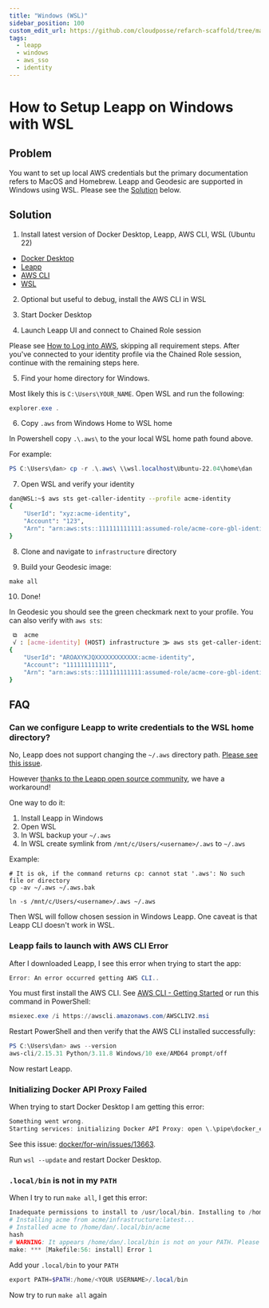 ```yaml
---
title: "Windows (WSL)"
sidebar_position: 100
custom_edit_url: https://github.com/cloudposse/refarch-scaffold/tree/main/docs/docs/how-to-guides/integrations/office365/how-to-setup-windows.md
tags:
  - leapp
  - windows
  - aws_sso
  - identity
---
```


# How to Setup Leapp on Windows with WSL

## Problem

You want to set up local AWS credentials but the primary documentation refers to MacOS and Homebrew. Leapp and Geodesic
are supported in Windows using WSL. Please see the [Solution](#solution) below.

## Solution

1. Install latest version of Docker Desktop, Leapp, AWS CLI, WSL (Ubuntu 22)

- [Docker Desktop](https://www.docker.com/products/docker-desktop/)
- [Leapp](https://docs.leapp.cloud/latest/installation/install-leapp/)
- [AWS CLI](https://docs.aws.amazon.com/cli/latest/userguide/getting-started-install.html)
- [WSL](https://learn.microsoft.com/en-us/windows/wsl/install)

2. Optional but useful to debug, install the AWS CLI in WSL

3. Start Docker Desktop

4. Launch Leapp UI and connect to Chained Role session

Please see [How to Log into AWS](/reference-architecture/setup/how-to-log-into-aws/#setup), skipping all requirement
steps. After you've connected to your identity profile via the Chained Role session, continue with the remaining steps
here.

5. Find your home directory for Windows.

Most likely this is `C:\Users\YOUR_NAME`. Open WSL and run the following:

```powershell
explorer.exe .
```

6. Copy `.aws` from Windows Home to WSL home

In Powershell copy `.\.aws\` to the your local WSL home path found above.

For example:

```powershell
PS C:\Users\dan> cp -r .\.aws\ \\wsl.localhost\Ubuntu-22.04\home\dan
```

7. Open WSL and verify your identity

```bash
dan@WSL:~$ aws sts get-caller-identity --profile acme-identity
{
    "UserId": "xyz:acme-identity",
    "Account": "123",
    "Arn": "arn:aws:sts::111111111111:assumed-role/acme-core-gbl-identity-devops/acme-identity"
}
```

8. Clone and navigate to `infrastructure` directory

9. Build your Geodesic image:

```powershell
make all
```

10. Done!

In Geodesic you should see the green checkmark next to your profile. You can also verify with `aws sts`:

```bash
 ⧉  acme
 √ : [acme-identity] (HOST) infrastructure ⨠ aws sts get-caller-identity
{
    "UserId": "AROAXYKJQXXXXXXXXXXXX:acme-identity",
    "Account": "111111111111",
    "Arn": "arn:aws:sts::111111111111:assumed-role/acme-core-gbl-identity-devops/acme-identity"
}
```

## FAQ

### Can we configure Leapp to write credentials to the WSL home directory?

No, Leapp does not support changing the `~/.aws` directory path.
[Please see this issue](https://github.com/Noovolari/leapp/issues/153).

However
[thanks to the Leapp open source community](https://github.com/Noovolari/leapp/issues/153#issuecomment-1199014972), we
have a workaround!

One way to do it:

1. Install Leapp in Windows
2. Open WSL
3. In WSL backup your `~/.aws`
4. In WSL create symlink from `/mnt/c/Users/<username>/.aws` to `~/.aws`

Example:

```
# It is ok, if the command returns cp: cannot stat '.aws': No such file or directory
cp -av ~/.aws ~/.aws.bak

ln -s /mnt/c/Users/<username>/.aws ~/.aws
```

Then WSL will follow chosen session in Windows Leapp. One caveat is that Leapp CLI doesn't work in WSL.

### Leapp fails to launch with AWS CLI Error

After I downloaded Leapp, I see this error when trying to start the app:

```powershell
Error: An error occurred getting AWS CLI..
```

You must first install the AWS CLI. See
[AWS CLI - Getting Started](https://docs.aws.amazon.com/cli/latest/userguide/getting-started-install.html) or run this
command in PowerShell:

```powershell
msiexec.exe /i https://awscli.amazonaws.com/AWSCLIV2.msi
```

Restart PowerShell and then verify that the AWS CLI installed successfully:

```powershell
PS C:\Users\dan> aws --version
aws-cli/2.15.31 Python/3.11.8 Windows/10 exe/AMD64 prompt/off
```

Now restart Leapp.

### Initializing Docker API Proxy Failed

When trying to start Docker Desktop I am getting this error:

```powershell
Something went wrong.
Starting services: initializing Docker API Proxy: open \.\pipe\docker_engine: Access is denied.
```

See this issue: [docker/for-win/issues/13663](https://github.com/docker/for-win/issues/13663).

Run `wsl --update` and restart Docker Desktop.

### `.local/bin` is not in my `PATH`

When I try to run `make all`, I get this error:

```powershell
Inadequate permissions to install to /usr/local/bin. Installing to /home/dan/.local/bin.
# Installing acme from acme/infrastructure:latest...
# Installed acme to /home/dan/.local/bin/acme
hash
# WARNING: It appears /home/dan/.local/bin is not on your PATH. Please add it.
make: *** [Makefile:56: install] Error 1
```

Add your `.local/bin` to your `PATH`

```powershell
export PATH=$PATH:/home/<YOUR USERNAME>/.local/bin
```

Now try to run `make all` again

